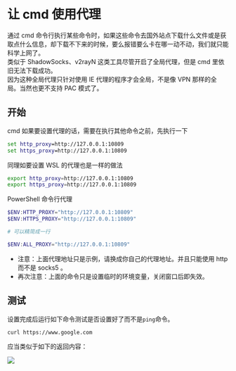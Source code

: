 # 让 cmd 使用代理

通过 cmd 命令行执行某些命令时，如果这些命令去国外站点下载什么文件或是获取点什么信息，却下载不下来的时候，要么报错要么卡在哪一动不动，我们就只能科学上网了。  
类似于 ShadowSocks、v2rayN 这类工具尽管开启了全局代理，但是 cmd 里依旧无法下载成功。  
因为这种全局代理只针对使用 IE 代理的程序才会全局，不是像 VPN 那样的全局。当然也更不支持 PAC 模式了。

## 开始

cmd 如果要设置代理的话，需要在执行其他命令之前，先执行一下

```cmd
set http_proxy=http://127.0.0.1:10809
set https_proxy=http://127.0.0.1:10809
```

同理如要设置 WSL 的代理也是一样的做法

```bash
export http_proxy=http://127.0.0.1:10809
export https_proxy=http://127.0.0.1:10809
```

PowerShell 命令行代理

```PowerShell
$ENV:HTTP_PROXY="http://127.0.0.1:10809"
$ENV:HTTPS_PROXY="http://127.0.0.1:10809"

# 可以精简成一行

$ENV:ALL_PROXY="http://127.0.0.1:10809"
```

* 注意：上面代理地址只是示例，请换成你自己的代理地址。并且只能使用 http 而不是 socks5 。
* 再次注意：上面的命令只是设置临时的环境变量，关闭窗口后即失效。

## 测试

设置完成后运行如下命令测试是否设置好了而不是`ping`命令。

```bash
curl https://www.google.com
```

应当类似于如下的返回内容：

![](https://img.lisir.me/image/posts/91f51ab4/001.png)
